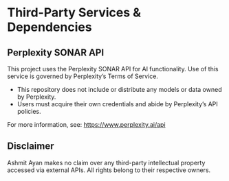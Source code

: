 # Third-Party Services & Dependencies

## Perplexity SONAR API

This project uses the Perplexity SONAR API for AI functionality. Use of this service is governed by Perplexity’s Terms of Service.

- This repository does not include or distribute any models or data owned by Perplexity.
- Users must acquire their own credentials and abide by Perplexity’s API policies.

For more information, see: https://www.perplexity.ai/api

## Disclaimer

Ashmit Ayan makes no claim over any third-party intellectual property accessed via external APIs. All rights belong to their respective owners.
